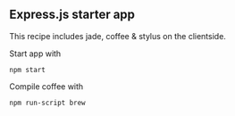 ## Express.js starter app

This recipe includes jade, coffee & stylus on the clientside.

Start app with

    npm start
    
Compile coffee with

    npm run-script brew